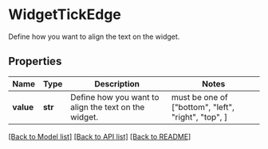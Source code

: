 # WidgetTickEdge

Define how you want to align the text on the widget.

## Properties
Name | Type | Description | Notes
------------ | ------------- | ------------- | -------------
**value** | **str** | Define how you want to align the text on the widget. |  must be one of ["bottom", "left", "right", "top", ]

[[Back to Model list]](README.md#documentation-for-models) [[Back to API list]](README.md#documentation-for-api-endpoints) [[Back to README]](README.md)


